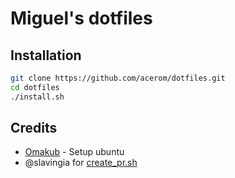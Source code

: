 # Miguel's dotfiles

## Installation

```bash
git clone https://github.com/acerom/dotfiles.git
cd dotfiles
./install.sh
```

## Credits

- [Omakub](https://omakub.org/) - Setup ubuntu
- @slavingia for [create_pr.sh](https://gist.github.com/slavingia/d992b50983db468ff8cc467e97bf7c73)
